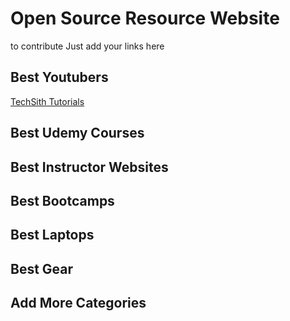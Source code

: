 # Open Source Resource Website
to contribute Just add your links here

## Best Youtubers
[TechSith Tutorials](https://www.youtube.com/channel/UCbGZKLIHpox2l0whz6_RYyg "TechSith Tutorials")

## Best Udemy Courses

## Best Instructor Websites

## Best Bootcamps

## Best Laptops

## Best Gear

## Add More Categories
